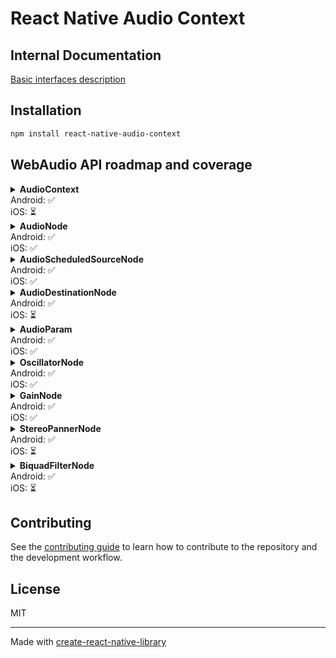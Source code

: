 # React Native Audio Context

## Internal Documentation

[Basic interfaces description](./internal-docs/basic-interfaces.md)

## Installation

```sh
npm install react-native-audio-context
```

## WebAudio API roadmap and coverage

<details>
  <summary><b>AudioContext</b><br/> Android: ✅ <br/>iOS: ⏳</summary>

| Method / Property     | iOS | Android |
| --------------------- | --- | ------- |
| 🔹 destination        | ✅  | ✅      |
| 🔹 sampleRate         | ✅  | ✅      |
| 🔹 state              | ✅  | ✅      |
| 🔹 currentTime        | ✅  | ✅      |
| 🔘 createGain         | ✅  | ✅      |
| 🔘 createOscillator   | ✅  | ✅      |
| 🔘 createStereoPanner | ✅  | ✅      |
| 🔘 createBiquadFilter | ⏳  | ✅      |
| 🔘 close              | ✅  | ✅      |

</details>

<details>
  <summary><b>AudioNode</b><br/> Android: ✅ <br />iOS: ✅</summary>

| Method / Property | iOS | Android |
| ----------------- | --- | ------- |
| 🔹context         | ✅  | ✅      |
| 🔹numberOfInputs  | ✅  | ✅      |
| 🔹numberOfOutputs | ✅  | ✅      |
| 🔘connect         | ✅  | ✅      |
| 🔘disconnect      | ✅  | ✅      |

</details>

<details>
  <summary><b>AudioScheduledSourceNode</b><br/> Android: ✅ <br />iOS: ✅</summary>

| Method / Property | iOS | Android |
| ----------------- | --- | ------- |
| 🔘start           | ✅  | ✅      |
| 🔘stop            | ✅  | ✅      |

</details>

<details>
  <summary><b>AudioDestinationNode</b><br/> Android: ✅ <br />iOS: ⏳</summary>

| Method / Property | iOS | Android |
| ----------------- | --- | ------- |

</details>

<details>
  <summary><b>AudioParam</b><br/> Android: ✅ <br />iOS: ✅</summary>

| Method / Property              | iOS | Android |
| ------------------------------ | --- | ------- |
| 🔹value                        | ✅  | ✅      |
| 🔹defaultValue                 | ✅  | ✅      |
| 🔹minValue                     | ✅  | ✅      |
| 🔹maxValue                     | ✅  | ✅      |
| 🔘setValueAtTime               | ✅  | ✅      |
| 🔘linearRampToValueAtTime      | ✅  | ✅      |
| 🔘exponentialRampToValueAtTime | ✅  | ✅      |

</details>

<details>
  <summary><b>OscillatorNode</b><br/> Android: ✅ <br />iOS: ✅</summary>

| Method / Property | iOS | Android |
| ----------------- | --- | ------- |
| 🔹frequency       | ✅  | ✅      |
| 🔹detune          | ✅  | ✅      |
| 🔹type            | ✅  | ✅      |

</details>

<details>
  <summary><b>GainNode</b><br/> Android: ✅ <br />iOS: ✅</summary>

| Method / Property | iOS | Android |
| ----------------- | --- | ------- |
| 🔹gain            | ✅  | ✅      |

</details>

<details>
  <summary><b>StereoPannerNode</b><br/> Android: ✅ <br />iOS: ⏳</summary>

| Method / Property | iOS | Android |
| ----------------- | --- | ------- |
| 🔹pan             | ⏳  | ✅      |

</details>

<details>
  <summary><b>BiquadFilterNode</b><br/> Android: ✅ <br />iOS: ⏳</summary>

| Method / Property | iOS | Android |
| ----------------- | --- | ------- |
| 🔹frequency       | ⏳  | ✅      |
| 🔹detune          | ⏳  | ✅      |
| 🔹Q               | ⏳  | ✅      |
| 🔹gain            | ⏳  | ✅      |
| 🔹type            | ⏳  | ✅      |

</details>

## Contributing

See the [contributing guide](CONTRIBUTING.md) to learn how to contribute to the repository and the development workflow.

## License

MIT

---

Made with [create-react-native-library](https://github.com/callstack/react-native-builder-bob)
